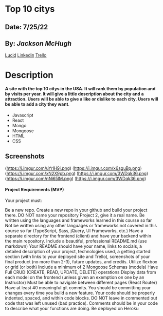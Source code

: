 # **Top 10 citys**

## Date: 7/25/22

## By: _Jackson McHugh_

[Lucid](https://lucid.app/lucidchart/57d657d3-2bc9-4a99-97a9-d835e31a5395/edit?viewport_loc=297%2C67%2C939%2C721%2C0_0&invitationId=inv_21f06d70-515c-467b-9437-4c2694561d16#) [Linkedin](https://www.linkedin.com/in/jackson-mchugh/) [Trello](https://trello.com/b/BejRG6dc/top-10-citys)

# Description

#### A site with the top 10 citys in the USA. It will rank them by population and by visits per year. It will give a little description about the city and a attraction. Users will be able to give a like or dislike to each city. Users will be able to add a city they want.

- Javascript
- React
- Mongo
- Mongoose
- HTML
- CSS

## Screenshots

(https://i.imgur.com/uYrIH9i.png)
(https://i.imgur.com/x6sguBp.png)
(https://i.imgur.com/xN2X9pb.png)
(https://i.imgur.com/3WDqk36.png)
(https://i.imgur.com/nNj65lM.png)
(https://i.imgur.com/3WDqk36.png)

#### Project Requirements (MVP)

Your project must:

Be a new repo. Create a new repo in your github and build your project there. DO NOT name your repository Project 2, give it a real name.
Be written using the languages and frameworks learned in this course so far
Not be written using any other languages or frameworks not covered in this course so far (TypeScript, Sass, jQuery, UI Frameworks, etc.)
Have a separate directory for the frontend (client) and have your backend within the main repository.
Include a beautiful, professional README.md (use markdown)
Your README should have your name, links to socials, a detailed description of your project, technologies used, a getting started section (with links to your deployed site and Trello), screenshots of your final product (no more than 2-3), future updates, and credits.
Utilize flexbox or grid (or both)
Include a minimum of 2 Mongoose Schemas (models)
Have Full CRUD (CREATE, READ, UPDATE, DELETE) operations
Display data from each model on the frontend (unless given an exemption on one by an Instructor)
Must be able to navigate between different pages (React Router)
Have at least 40 meaningful git commits. You should be committing your changes every time you build a new feature.
Your code should be properly indented, spaced, and within code blocks. DO NOT leave in commented out code that was left unused (bad practice). Comments should be in your code to describe what your functions are doing.
Be deployed on Heroku
